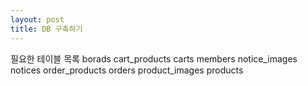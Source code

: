 ```yaml
---
layout: post
title: DB 구축하기
---
```

필요한 테이블 목록
borads
cart_products
carts
members
notice_images
notices
order_products
orders
product_images
products
